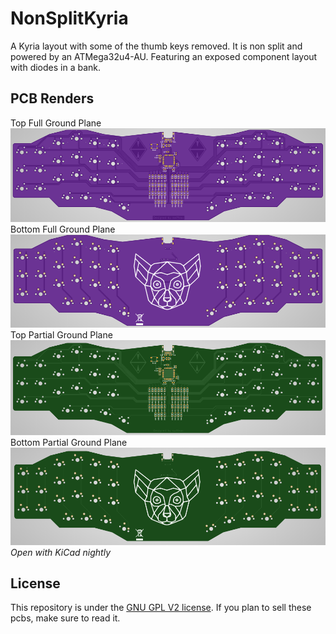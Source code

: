 # NonSplitKyria
A Kyria layout with some of the thumb keys removed. It is non split and powered by an ATMega32u4-AU. Featuring an exposed component layout with diodes in a bank.

## PCB Renders
Top Full Ground Plane
![Front Full Ground Plane](https://github.com/swiftrax/UnSplit/blob/master/Images/Front.PNG)
Bottom Full Ground Plane
![Back Full Ground Plane ](https://github.com/swiftrax/UnSplit/blob/master/Images/Back.PNG)
Top Partial Ground Plane
![Front Partial Ground Plane](https://github.com/swiftrax/UnSplit/blob/master/Images/Front_Partial.PNG)
Bottom Partial Ground Plane
![Back Partial Ground Plane ](https://github.com/swiftrax/UnSplit/blob/master/Images/Back_Partial.PNG)
*Open with KiCad nightly*

## License

This repository is under the [GNU GPL V2 license](https://github.com/swiftrax/UnSplit/blob/master/LICENSE). If you plan to sell these pcbs, make sure to read it.
